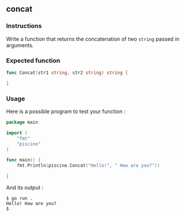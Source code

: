 ## concat

### Instructions

Write a function that returns the concatenation of two `string` passed in arguments.

### Expected function

```go
func Concat(str1 string, str2 string) string {

}
```

### Usage

Here is a possible program to test your function :

```go
package main

import (
	"fmt"
	"piscine"
)

func main() {
	fmt.Println(piscine.Concat("Hello!", " How are you?"))

}
```

And its output :

```console
$ go run .
Hello! How are you?
$
```
